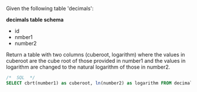 
Given the following table 'decimals':

**decimals table schema**

- id
- nmber1
- number2

Return a table with two columns (cuberoot, logarithm) where the values in cuberoot are the cube root of those provided in number1 and the values in logarithm are changed to the natural logarithm of those in number2.

```sql
/*  SQL  */
SELECT cbrt(number1) as cuberoot, ln(number2) as logarithm FROM decimals
```